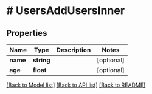 # # UsersAddUsersInner

## Properties

Name | Type | Description | Notes
------------ | ------------- | ------------- | -------------
**name** | **string** |  | [optional]
**age** | **float** |  | [optional]

[[Back to Model list]](../../README.md#models) [[Back to API list]](../../README.md#endpoints) [[Back to README]](../../README.md)
